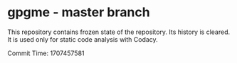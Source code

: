 # gpgme - master branch

This repository contains frozen state of the repository.
Its history is cleared. It is used only for static code
analysis with Codacy.

Commit Time: 1707457581